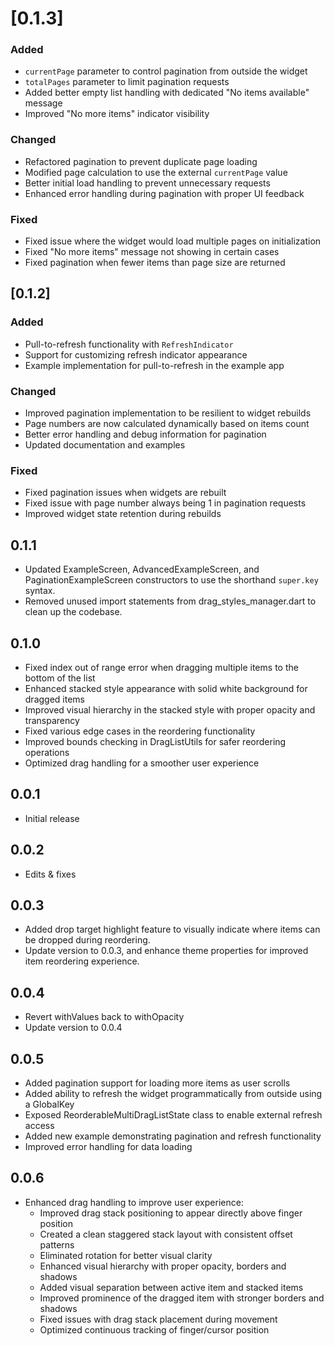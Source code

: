 # [0.1.3]

### Added
* `currentPage` parameter to control pagination from outside the widget
* `totalPages` parameter to limit pagination requests
* Added better empty list handling with dedicated "No items available" message
* Improved "No more items" indicator visibility

### Changed
* Refactored pagination to prevent duplicate page loading
* Modified page calculation to use the external `currentPage` value
* Better initial load handling to prevent unnecessary requests
* Enhanced error handling during pagination with proper UI feedback

### Fixed
* Fixed issue where the widget would load multiple pages on initialization
* Fixed "No more items" message not showing in certain cases
* Fixed pagination when fewer items than page size are returned

## [0.1.2]

### Added
* Pull-to-refresh functionality with `RefreshIndicator`
* Support for customizing refresh indicator appearance
* Example implementation for pull-to-refresh in the example app

### Changed
* Improved pagination implementation to be resilient to widget rebuilds
* Page numbers are now calculated dynamically based on items count
* Better error handling and debug information for pagination
* Updated documentation and examples

### Fixed
* Fixed pagination issues when widgets are rebuilt
* Fixed issue with page number always being 1 in pagination requests
* Improved widget state retention during rebuilds

## 0.1.1

* Updated ExampleScreen, AdvancedExampleScreen, and PaginationExampleScreen constructors to use the shorthand `super.key` syntax.
* Removed unused import statements from drag_styles_manager.dart to clean up the codebase.

## 0.1.0

* Fixed index out of range error when dragging multiple items to the bottom of the list
* Enhanced stacked style appearance with solid white background for dragged items
* Improved visual hierarchy in the stacked style with proper opacity and transparency
* Fixed various edge cases in the reordering functionality
* Improved bounds checking in DragListUtils for safer reordering operations
* Optimized drag handling for a smoother user experience

## 0.0.1

* Initial release

## 0.0.2

* Edits & fixes

## 0.0.3

* Added drop target highlight feature to visually indicate where items can be dropped during reordering.
* Update version to 0.0.3, and enhance theme properties for improved item reordering experience.

## 0.0.4

* Revert withValues back to withOpacity
* Update version to 0.0.4

## 0.0.5

* Added pagination support for loading more items as user scrolls
* Added ability to refresh the widget programmatically from outside using a GlobalKey
* Exposed ReorderableMultiDragListState class to enable external refresh access
* Added new example demonstrating pagination and refresh functionality
* Improved error handling for data loading

## 0.0.6

* Enhanced drag handling to improve user experience:
  * Improved drag stack positioning to appear directly above finger position
  * Created a clean staggered stack layout with consistent offset patterns
  * Eliminated rotation for better visual clarity
  * Enhanced visual hierarchy with proper opacity, borders and shadows
  * Added visual separation between active item and stacked items
  * Improved prominence of the dragged item with stronger borders and shadows
  * Fixed issues with drag stack placement during movement
  * Optimized continuous tracking of finger/cursor position
